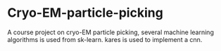 # Cryo-EM-particle-picking
A course project on cryo-EM particle picking, several machine learning algorithms is used from sk-learn.
kares is used to implement a cnn.
